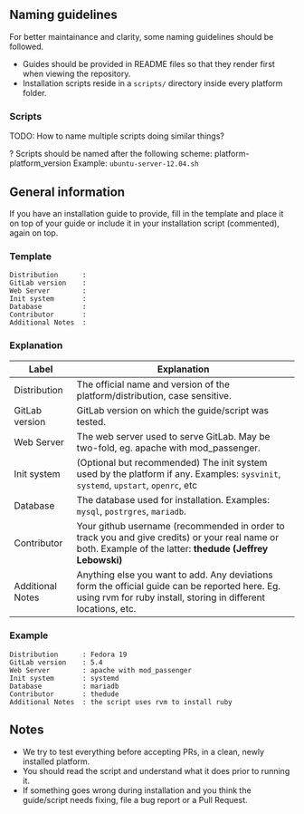 ## Naming guidelines

For better maintainance and clarity, some naming guidelines should be followed.

* Guides should be provided in README files so that they render first when viewing the repository.
* Installation scripts reside in a `scripts/` directory inside every platform folder.

### Scripts

TODO: How to name multiple scripts doing similar things?

? Scripts should be named after the following scheme: platform-platform_version 
Example: `ubuntu-server-12.04.sh`

## General information

If you have an installation guide to provide, fill in the template and place it on top
of your guide or include it in your installation script (commented), again on top.

### Template

```
Distribution      : 
GitLab version    : 
Web Server        : 
Init system       : 
Database          : 
Contributor       : 
Additional Notes  : 
```

### Explanation

| Label            | Explanation |
| ---------------- | ------------------------- |
| Distribution     | The official name and version of the platform/distribution, case sensitive.  |
| GitLab version   | GitLab version on which the guide/script was tested.    |
| Web Server       | The web server used to serve GitLab. May be two-fold, eg. apache with mod_passenger.  |
| Init system      | (Optional but recommended) The init system used by the platform if any. Examples: `sysvinit`, `systemd`, `upstart`, `openrc`, etc |
| Database         | The database used for installation. Examples: `mysql`, `postrgres`, `mariadb`.
| Contributor      | Your github username (recommended in order to track you and give credits) or your real name or both. Example of the latter: **thedude (Jeffrey Lebowski)** |
| Additional Notes | Anything else you want to add. Any deviations form the official guide can be reported here. Eg. using rvm for ruby install, storing in different locations, etc.|


### Example

```
Distribution      : Fedora 19
GitLab version    : 5.4
Web Server        : apache with mod_passenger 
Init system       : systemd
Database          : mariadb
Contributor       : thedude
Additional Notes  : the script uses rvm to install ruby
```

## Notes

* We try to test everything before accepting PRs, in a clean, newly installed platform.
* You should read the script and understand what it does prior to running it.
* If something goes wrong during installation and you think the guide/script needs fixing, file a bug report or a Pull Request.
